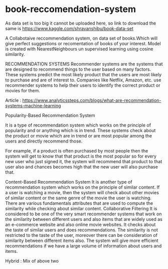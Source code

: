 # book-reccomendation-system

As data set is too big it cannot be uploaded here, so link to download the same is https://www.kaggle.com/shravanshibu/book-data-set

A Collabotaive reccommendation system, on data set of books.Which will give perfect suggestions or recomentation of books of your interest. Model is created with NearestNeighbours un supervised learning using cosine similarity.

RECOMMENDATION SYSTEMS
Recommender systems are the systems that are designed to recommend things to the user based on many factors. These systems predict the most likely product that the users are most likely to purchase and are of interest to. Companies like Netflix, Amazon, etc. use recommender systems to help their users to identify the correct product or movies for them. 
 
Article : https://www.analyticssteps.com/blogs/what-are-recommendation-systems-machine-learning
 
Popularity-Based Recommendation System
 
It is a type of recommendation system which works on the principle of popularity and or anything which is in trend. These systems check about the product or movie which are in trend or are most popular among the users and directly recommend those.
 
For example, if a product is often purchased by most people then the system will get to know that that product is the most popular so for every new user who just signed it, the system will recommend that product to that user also and chances becomes high that the new user will also purchase that.
 
Content-Based Recommendation System
It is another type of recommendation system which works on the principle of similar content. If a user is watching a movie, then the system will check about other movies of similar content or the same genre of the movie the user is watching. There are various fundamentals attributes that are used to compute the similarity while checking about similar content. 
Collaborative Filtering
It is considered to be one of the very smart recommender systems that work on the similarity between different users and also items that are widely used as an e-commerce website and also online movie websites. It checks about the taste of similar users and does recommendations. 
 The similarity is not restricted to the taste of the user, moreover there can be consideration of similarity between different items also. The system will give more efficient recommendations if we have a large volume of information about users and items.

Hybrid : Mix of above two
